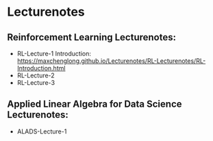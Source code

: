 # Lecturenotes
## Reinforcement Learning Lecturenotes:
- RL-Lecture-1 Introduction: https://maxchenglong.github.io/Lecturenotes/RL-Lecturenotes/RL-Introduction.html
- RL-Lecture-2 
- RL-Lecture-3
## Applied Linear Algebra for Data Science Lecturenotes:
- ALADS-Lecture-1 
